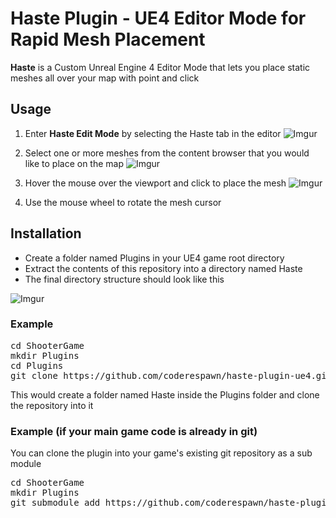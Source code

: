 # Haste Plugin - UE4 Editor Mode for Rapid Mesh Placement

**Haste** is a Custom Unreal Engine 4 Editor Mode that lets you place static meshes all over your map with point and click

## Usage
1. Enter **Haste Edit Mode** by selecting the Haste tab in the editor 
![Imgur](http://i.imgur.com/QfR5pNH.png)

2. Select one or more meshes from the content browser that you would like to place on the map
![Imgur](http://i.imgur.com/QZiyLC9.png)

3. Hover the mouse over the viewport and click to place the mesh
![Imgur](http://i.imgur.com/cpbft6Y.png)

4. Use the mouse wheel to rotate the mesh cursor

## Installation
* Create a folder named Plugins in your UE4 game root directory
* Extract the contents of this repository into a directory named Haste
* The final directory structure should look like this

![Imgur](http://i.imgur.com/SWjVGg2.png)


### Example
<pre>
cd ShooterGame
mkdir Plugins
cd Plugins
git clone https://github.com/coderespawn/haste-plugin-ue4.git Haste
</pre>

This would create a folder named Haste inside the Plugins folder and clone the repository into it

### Example (if your main game code is already in git)
You can clone the plugin into your game's existing git repository as a sub module
<pre>
cd ShooterGame
mkdir Plugins
git submodule add https://github.com/coderespawn/haste-plugin-ue4.git Plugins/Haste
</pre>

